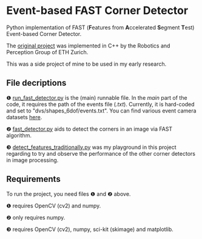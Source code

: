 # Event-based FAST Corner Detector
Python implementation of FAST (**F**eatures from **A**ccelerated **S**egment **T**est) Event-based Corner Detector.

The [original project](https://github.com/uzh-rpg/rpg_corner_events) was implemented in C++ by the Robotics and Perception Group of ETH Zurich.

This was a side project of mine to be used in my early research.

## File decriptions

❶ [run_fast_detector.py](https://github.com/mervess/event-based-corner-detector/blob/master/run_fast_detector.py) is the (main) runnable file. In the *main* part of the code, it requires the path of the events file (*.txt*). Currently, it is hard-coded and set to "dvs/shapes_6dof/events.txt". You can find various event camera datasets [here](https://rpg.ifi.uzh.ch/software_datasets.html).

❷ [fast_detector.py](https://github.com/mervess/event-based-corner-detector/blob/master/fast_detector.py) aids to detect the corners in an image via FAST algorithm. 

❸ [detect_features_traditionally.py](https://github.com/mervess/event-based-corner-detector/blob/master/detect_features_traditionally.py) was my playground in this project regarding to try and observe the performance of the other corner detectors in image processing.

## Requirements

To run the project, you need files ❶ and ❷ above.

❶ requires OpenCV (cv2) and numpy.

❷ only requires numpy.

❸ requires OpenCV (cv2), numpy, sci-kit (skimage) and matplotlib.
